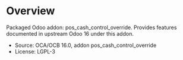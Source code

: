 # Overview

Packaged Odoo addon: pos_cash_control_override. Provides features documented in upstream Odoo 16 under this addon.

- Source: OCA/OCB 16.0, addon pos_cash_control_override
- License: LGPL-3
